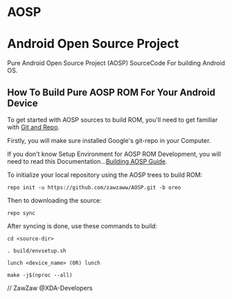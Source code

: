 # AOSP
# Android Open Source Project
Pure Android Open Source Project (AOSP) SourceCode For building Android OS.

## How To Build Pure AOSP ROM For Your Android Device

To get started with AOSP sources to build ROM, you'll need to get
familiar with [Git and Repo](https://source.android.com/source/using-repo.html).

Firstly, you will make sure installed Google's git-repo in your Computer.

If you don't know Setup Environment for AOSP ROM Development,
you will need to read this Documentation...[Building AOSP Guide](https://github.com/nathanchance/Android-Tools/blob/master/Guides/Building_AOSP.txt).


To initialize your local repository using the AOSP trees to build ROM:

    repo init -u https://github.com/zawzaww/AOSP.git -b oreo


Then to downloading the source:

    repo sync


After syncing is done, use these commands to build:

    cd <source-dir>

    . build/envsetup.sh

    lunch <device_name> (OR) lunch

    make -j$(nproc --all)


// ZawZaw @XDA-Developers
